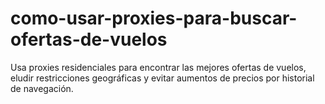 # como-usar-proxies-para-buscar-ofertas-de-vuelos
Usa proxies residenciales para encontrar las mejores ofertas de vuelos, eludir restricciones geográficas y evitar aumentos de precios por historial de navegación.
